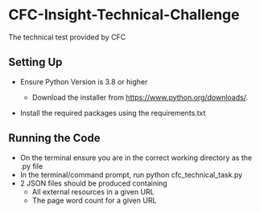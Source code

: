 # CFC-Insight-Technical-Challenge
The technical test provided by CFC 

## Setting Up 
- Ensure Python Version is 3.8 or higher 
  - Download the installer from https://www.python.org/downloads/.
  
- Install the required packages using the requirements.txt 

## Running the Code
- On the terminal ensure you are in the correct working directory as the .py file 
- In the terminal/command prompt, run python cfc_technical_task.py
- 2 JSON files should be produced containing
  - All external resources in a given URL 
  - The page word count for a given URL 
